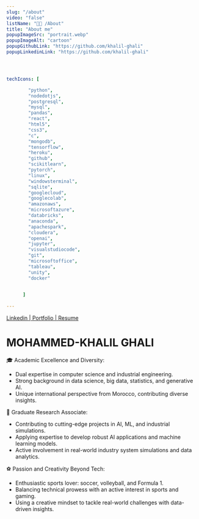 ```yaml
---
slug: "/about"
video: "false"
listName: "👨‍💻 /About"
title: "About me"
popupImageSrc: "portrait.webp"
popupImageAlt: "cartoon"
popupGithubLink: "https://github.com/khalil-ghali"
popupLinkedinLink: "https://github.com/khalil-ghali"




techIcons: [

        "python",
        "nodedotjs",
        "postgresql",
        "mysql",
        "pandas",
        "react", 
        "html5",
        "css3", 
        "c",
        "mongodb", 
        "tensorflow",
        "heroku",
        "github",
        "scikitlearn", 
        "pytorch",
        "linux",
        "windowsterminal",
        "sqlite",
        "googlecloud",
        "googlecolab",
        "amazonaws",
        "microsoftazure",
        "databricks",
        "anaconda",
        "apachespark",
        "cloudera",
        "openai",
        "jupyter",
        "visualstudiocode",
        "git",
        "microsoftoffice",
        "tableau",
        "unity",
        "docker"

        
      ]
    
---
```

[Linkedin | ](https://www.linkedin.com/in/mohammed-khalil-ghali-11305119b/)
[Portfolio | ](https://www.linkedin.com/in/mohammed-khalil-ghali-11305119b/)
[Resume](https://drive.google.com/file/d/1J4LfWlDJ9B-dyWYkU2kLKK5Ym8ths8H2/view?usp=sharing)

# MOHAMMED-KHALIL GHALI

 🎓 Academic Excellence and Diversity:

- Dual expertise in computer science and industrial engineering.
- Strong background in data science, big data, statistics, and generative AI.
- Unique international perspective from Morocco, contributing diverse insights.

💼 Graduate Research Associate:

- Contributing to cutting-edge projects in AI, ML, and industrial simulations.
- Applying expertise to develop robust AI applications and machine learning models.
- Active involvement in real-world industry system simulations and data analytics.

⚽️ Passion and Creativity Beyond Tech:

- Enthusiastic sports lover: soccer, volleyball, and Formula 1.
- Balancing technical prowess with an active interest in sports and gaming.
- Using a creative mindset to tackle real-world challenges with data-driven insights.
